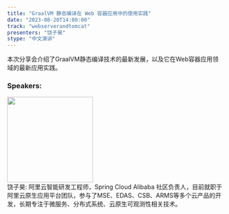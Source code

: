 ```yaml
---
title: "GraalVM 静态编译在 Web 容器应用中的使用实践"
date: "2023-08-20T14:00:00" 
track: "webserverandtomcat"
presenters: "饶子昊"
stype: "中文演讲"
---
```

本次分享会介绍了GraalVM静态编译技术的最新发展，以及它在Web容器应用领域的最新应用实践。
 ### Speakers: 
 <img src="https://img.bagevent.com/resource/20230603/1549157710.jpg" width="200" /><br>饶子昊: 阿里云智能研发工程师，Spring Cloud Alibaba 社区负责人，目前就职于阿里云原生应用平台团队，参与了MSE、EDAS、CSB、ARMS等多个云产品的开发，长期专注于微服务、分布式系统、云原生可观测性相关技术。
 <br><br>
